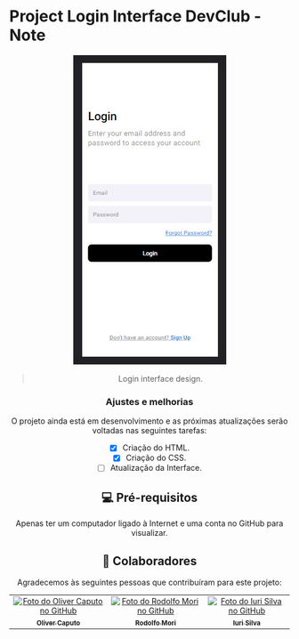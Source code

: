 # Project Login Interface DevClub - Note

<center>
    <img src="./img/Login-photo.jpg" alt="Login-Interface">
<center>

> Login interface design.

### Ajustes e melhorias

O projeto ainda está em desenvolvimento e as próximas atualizações serão voltadas nas seguintes tarefas:

- [x] Criação do HTML.
- [x] Criação do CSS.
- [ ] Atualização da Interface.

## 💻 Pré-requisitos

Apenas ter um computador ligado à Internet e uma conta no GitHub para visualizar.
## 🤝 Colaboradores

Agradecemos às seguintes pessoas que contribuíram para este projeto:

<table>
  <tr>
    <td align="center">
      <a href="https://github.com/olivercaputo">
        <img src="https://avatars.githubusercontent.com/u/98890774?v=4" width="100px;" alt="Foto do Oliver Caputo no GitHub"/><br>
        <sub>
          <b>Oliver Caputo</b>
        </sub>
      </a>
    </td>
    <td align="center">
      <a href="https://www.github.com/rodolfomori" target="_blank">
        <img src="https://avatars.githubusercontent.com/u/47903440?v=4" width="100px;" alt="Foto do Rodolfo Mori no GitHub"/><br>
        <sub>
          <b>Rodolfo Mori</b>
        </sub>
      </a>
    </td>
        <td align="center">
      <a href="https://www.github.com/iuricode" target="blank">
        <img src="https://avatars3.githubusercontent.com/u/31936044"
        width="100px;" alt="Foto do Iuri Silva no GitHub"/><br>
        <sub>
          <b>Iuri Silva</b>
        </sub>
      </a>
    </td>
  </tr>
</table>

